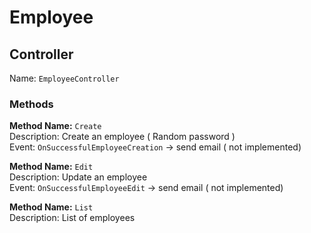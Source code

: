 # Employee

## Controller

Name: `EmployeeController`

### Methods

**Method Name:** `Create`  
Description: Create an employee ( Random password )  
Event: `OnSuccessfulEmployeeCreation` -> send email ( not implemented)

**Method Name:** `Edit`  
Description: Update an employee   
Event: `OnSuccessfulEmployeeEdit` -> send email ( not implemented)

**Method Name:** `List`  
Description: List of employees
